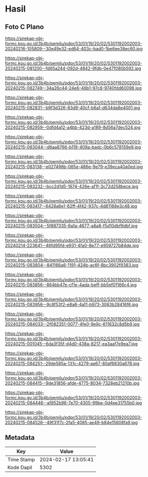 # Hasil

## Foto C Plano

https://sirekap-obj-formc.kpu.go.id/3b4b/pemilu/pdpr/53/01/19/20/02/5301192002003-20240216-105809--30e49e32-ed64-403c-bad0-1be6ee38ec60.jpg

https://sirekap-obj-formc.kpu.go.id/3b4b/pemilu/pdpr/53/01/19/20/02/5301192002003-20240215-081200--fd65a244-092d-4842-9fdb-0e47f080b592.jpg

https://sirekap-obj-formc.kpu.go.id/3b4b/pemilu/pdpr/53/01/19/20/02/5301192002003-20240215-082749--34a26c44-24e6-46b1-97c8-9740fdd60098.jpg

https://sirekap-obj-formc.kpu.go.id/3b4b/pemilu/pdpr/53/01/19/20/02/5301192002003-20240215-082831--b9f3d326-83d9-40cf-b6a1-d634da8e4001.jpg

https://sirekap-obj-formc.kpu.go.id/3b4b/pemilu/pdpr/53/01/19/20/02/5301192002003-20240215-082959--0dfd4a12-a4bb-423d-a189-8d56a7dec524.jpg

https://sirekap-obj-formc.kpu.go.id/3b4b/pemilu/pdpr/53/01/19/20/02/5301192002003-20240215-083044--d6aa8766-b119-409a-badc-0b6c578159e9.jpg

https://sirekap-obj-formc.kpu.go.id/3b4b/pemilu/pdpr/53/01/19/20/02/5301192002003-20240215-083138--e027498b-065e-486e-9e79-e39eca40a0ed.jpg

https://sirekap-obj-formc.kpu.go.id/3b4b/pemilu/pdpr/53/01/19/20/02/5301192002003-20240215-083232--bcc2d1d5-1674-426e-af1f-3c72d258bece.jpg

https://sirekap-obj-formc.kpu.go.id/3b4b/pemilu/pdpr/53/01/19/20/02/5301192002003-20240215-083417--6428a6e1-62ff-4f42-937c-4d81188e3c48.jpg

https://sirekap-obj-formc.kpu.go.id/3b4b/pemilu/pdpr/53/01/19/20/02/5301192002003-20240215-083504--5f887335-6a1a-4677-a8a8-f5d10dbf9dbf.jpg

https://sirekap-obj-formc.kpu.go.id/3b4b/pemilu/pdpr/53/01/19/20/02/5301192002003-20240214-223641--46fd95fd-e931-4fa0-8e77-e959727b84de.jpg

https://sirekap-obj-formc.kpu.go.id/3b4b/pemilu/pdpr/53/01/19/20/02/5301192002003-20240215-083804--841166a6-1191-424b-ac6f-8bc3902f9383.jpg

https://sirekap-obj-formc.kpu.go.id/3b4b/pemilu/pdpr/53/01/19/20/02/5301192002003-20240215-083856--864bb47e-cf1e-4ada-beff-bb5ef01166c4.jpg

https://sirekap-obj-formc.kpu.go.id/3b4b/pemilu/pdpr/53/01/19/20/02/5301192002003-20240215-083956--9c8f53f2-e8a8-4a11-b973-3063b28416f6.jpg

https://sirekap-obj-formc.kpu.go.id/3b4b/pemilu/pdpr/53/01/19/20/02/5301192002003-20240215-084033--2f082351-0077-4fe0-9e9c-611632c8d5b9.jpg

https://sirekap-obj-formc.kpu.go.id/3b4b/pemilu/pdpr/53/01/19/20/02/5301192002003-20240215-001045--6da3f35f-d4d0-438a-8217-ea3aaf7e9ea7.jpg

https://sirekap-obj-formc.kpu.go.id/3b4b/pemilu/pdpr/53/01/19/20/02/5301192002003-20240215-084251--29de585a-131c-4279-ae67-80af6830a678.jpg

https://sirekap-obj-formc.kpu.go.id/3b4b/pemilu/pdpr/53/01/19/20/02/5301192002003-20240215-084415--9de31856-afde-4775-8034-7328eb21210b.jpg

https://sirekap-obj-formc.kpu.go.id/3b4b/pemilu/pdpr/53/01/19/20/02/5301192002003-20240215-084446--a1952b96-7e70-4305-99be-0d4ee31755b0.jpg

https://sirekap-obj-formc.kpu.go.id/3b4b/pemilu/pdpr/53/01/19/20/02/5301192002003-20240215-084526--49f31f7c-2fa5-4085-ae49-b84e15608fa9.jpg


## Metadata

| Key        | Value               |
| ---------- | ------------------- |
| Time Stamp | 2024-02-17 13:05:41 |
| Kode Dapil | 5302                |



